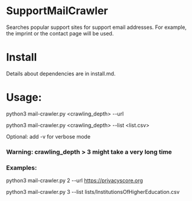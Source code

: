 # SupportMailCrawler
Searches popular support sites for support email addresses. For example, the imprint or the contact page will be used.

# Install

Details about dependencies are in install.md.

# Usage:

python3 mail-crawler.py <crawling_depth> --url <url>
  
python3 mail-crawler.py <crawling_depth> --list <list.csv>

Optional: add -v for verbose mode

### Warning: crawling_depth > 3 might take a very long time

### Examples:

python3 mail-crawler.py 2 --url https://privacyscore.org

python3 mail-crawler.py 3 --list lists/InstitutionsOfHigherEducation.csv
